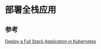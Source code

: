 # 部署全栈应用

## 参考

[Deploy a Full Stack Application in Kubernetes](https://www.swtestacademy.com/deploy-full-stack-application-in-kubernetes/)
